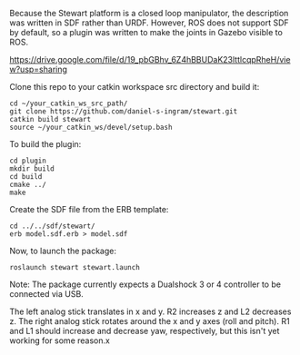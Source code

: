 Because the Stewart platform is a closed loop manipulator, the description was written in SDF rather than URDF. However, ROS does not support SDF by default, so a plugin was written to make the joints in Gazebo visible to ROS.


https://drive.google.com/file/d/19_pbGBhv_6Z4hBBUDaK23lttlcqpRheH/view?usp=sharing


Clone this repo to your catkin workspace src directory and build it:

```
cd ~/your_catkin_ws_src_path/  
git clone https://github.com/daniel-s-ingram/stewart.git  
catkin build stewart
source ~/your_catkin_ws/devel/setup.bash
```

To build the plugin:

```
cd plugin  
mkdir build  
cd build  
cmake ../  
make  
```

Create the SDF file from the ERB template:

```
cd ../../sdf/stewart/
erb model.sdf.erb > model.sdf
```

Now, to launch the package:

```
roslaunch stewart stewart.launch
```



Note: The package currently expects a Dualshock 3 or 4 controller to be connected via USB.

The left analog stick translates in x and y. R2 increases z and L2 decreases z.
The right analog stick rotates around the x and y axes (roll and pitch). R1 and L1 should increase and decrease yaw, respectively, but this isn't yet working for some reason.x
